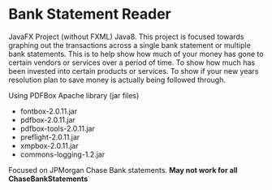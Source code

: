 
# Bank Statement Reader


JavaFX Project (without FXML) Java8. This project is focused towards graphing out the transactions across a single bank statement or multiple bank statements. This is to help show how much of your money has gone to certain vendors or services over a period of time. To show how much has been invested into certain products or services. To show if your new years resolution plan to save money is actually being followed through.

Using PDFBox Apache library (jar files)
- fontbox-2.0.11.jar
- pdfbox-2.0.11.jar
- pdfbox-tools-2.0.11.jar
- preflight-2.0.11.jar
- xmpbox-2.0.11.jar
- commons-logging-1.2.jar

Focused on JPMorgan Chase Bank statements.
__May not work for all ChaseBankStatements__